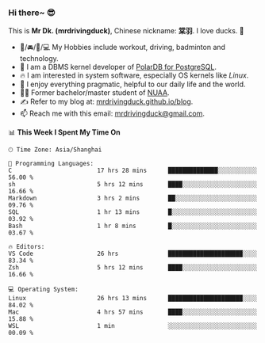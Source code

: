 ### Hi there~ 😎

This is **Mr Dk. (mrdrivingduck)**, Chinese nickname: **棠羽**. I love ducks. 🦆

- 💪/🚘/🏸/💻 My Hobbies include workout, driving, badminton and technology.
- 🍊 I am a DBMS kernel developer of [PolarDB for PostgreSQL](https://github.com/ApsaraDB/PolarDB-for-PostgreSQL).
- 🔥 I am interested in system software, especially OS kernels like *Linux*.
- 🔧 I enjoy everything pragmatic, helpful to our daily life and the world.
- 👨‍🎓 Former bachelor/master student of [NUAA](https://en.wikipedia.org/wiki/Nanjing_University_of_Aeronautics_and_Astronautics).
- ✍ Refer to my blog at: [mrdrivingduck.github.io/blog](https://mrdrivingduck.github.io/blog/).
- 📫 Reach me with this email: [mrdrivingduck@gmail.com](mailto:mrdrivingduck@gmail.com).

<!--START_SECTION:waka-->
📊 **This Week I Spent My Time On** 

```text
🕑︎ Time Zone: Asia/Shanghai

💬 Programming Languages: 
C                        17 hrs 28 mins      ██████████████░░░░░░░░░░░   56.00 % 
sh                       5 hrs 12 mins       ████░░░░░░░░░░░░░░░░░░░░░   16.66 % 
Markdown                 3 hrs 2 mins        ██░░░░░░░░░░░░░░░░░░░░░░░   09.76 % 
SQL                      1 hr 13 mins        █░░░░░░░░░░░░░░░░░░░░░░░░   03.92 % 
Bash                     1 hr 8 mins         █░░░░░░░░░░░░░░░░░░░░░░░░   03.67 % 

🔥 Editors: 
VS Code                  26 hrs              █████████████████████░░░░   83.34 % 
Zsh                      5 hrs 12 mins       ████░░░░░░░░░░░░░░░░░░░░░   16.66 % 

💻 Operating System: 
Linux                    26 hrs 13 mins      █████████████████████░░░░   84.02 % 
Mac                      4 hrs 57 mins       ████░░░░░░░░░░░░░░░░░░░░░   15.88 % 
WSL                      1 min               ░░░░░░░░░░░░░░░░░░░░░░░░░   00.09 % 
```


<!--END_SECTION:waka-->

<!-- ![Mr Dk.'s GitHub Stats](https://github-readme-stats.vercel.app/api?username=mrdrivingduck&count_private&show_icons=true&theme=buefy) -->

<!-- ![Most Used Languages](https://github-readme-stats.vercel.app/api/top-langs/?username=mrdrivingduck&exclude_repo=mips32-CPU,snort-tcp-socket&theme=buefy&layout=compact&langs_count=10) -->


<!--
**mrdrivingduck/mrdrivingduck** is a ✨ _special_ ✨ repository because its `README.md` (this file) appears on your GitHub profile.

Here are some ideas to get you started:

- 🔭 I’m currently working on ...
- 🌱 I’m currently learning ...
- 👯 I’m looking to collaborate on ...
- 🤔 I’m looking for help with ...
- 💬 Ask me about ...
- 📫 How to reach me: ...
- 😄 Pronouns: ...
- ⚡ Fun fact: ...
-->
